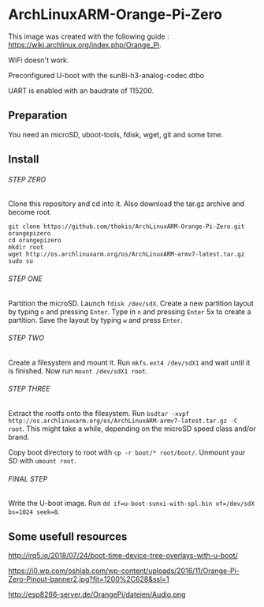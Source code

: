 # ArchLinuxARM-Orange-Pi-Zero

This image was created with the following guide : https://wiki.archlinux.org/index.php/Orange_Pi.

WiFi doesn't work.

Preconfigured U-boot with the sun8i-h3-analog-codec.dtbo

UART is enabled with an baudrate of 115200.

## Preparation

You need an microSD, uboot-tools, fdisk, wget, git and some time.

## Install

###### STEP ZERO

Clone this repository and cd into it. Also download the tar.gz archive and become root.

```
git clone https://github.com/thokis/ArchLinuxARM-Orange-Pi-Zero.git orangepizero
cd orangepizero
mkdir root
wget http://os.archlinuxarm.org/os/ArchLinuxARM-armv7-latest.tar.gz
sudo su
```

###### STEP ONE

Partition the microSD. Launch `fdisk /dev/sdX`. Create a new partition layout by typing `o` and pressing `Enter`. Type in `n` and pressing `Enter` 5x to create a partition. Save the layout by typing `w` and press `Enter`.

###### STEP TWO

Create a filesystem and mount it. Run `mkfs.ext4 /dev/sdX1` and wait until it is finished. Now run `mount /dev/sdX1 root`.

###### STEP THREE

Extract the rootfs onto the filesystem. Run `bsdtar -xvpf http://os.archlinuxarm.org/os/ArchLinuxARM-armv7-latest.tar.gz -C root`. This might take a while, depending on the microSD speed class and/or brand. 

Copy boot directory to root with `cp -r boot/* root/boot/`. Unmount your SD with `umount root`.

###### FINAL STEP

Write the U-boot image. Run `dd if=u-boot-sunxi-with-spl.bin of=/dev/sdX bs=1024 seek=8`.

## Some usefull resources

http://irq5.io/2018/07/24/boot-time-device-tree-overlays-with-u-boot/

https://i0.wp.com/oshlab.com/wp-content/uploads/2016/11/Orange-Pi-Zero-Pinout-banner2.jpg?fit=1200%2C628&ssl=1

http://esp8266-server.de/OrangePi/dateien/Audio.png

